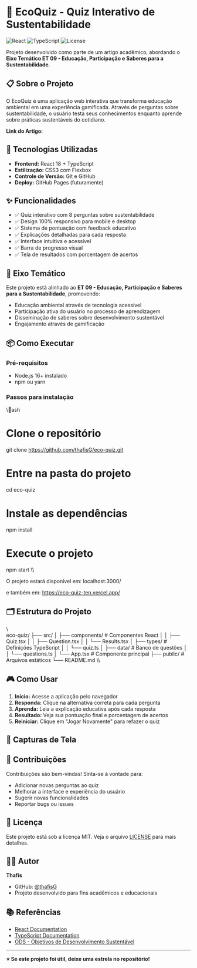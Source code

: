 # 🌱 EcoQuiz - Quiz Interativo de Sustentabilidade

![React](https://img.shields.io/badge/React-18.2.0-blue)
![TypeScript](https://img.shields.io/badge/TypeScript-5.0+-blue)
![License](https://img.shields.io/badge/License-MIT-green)

Projeto desenvolvido como parte de um artigo acadêmico, abordando o **Eixo Temático ET 09 - Educação, Participação e Saberes para a Sustentabilidade**.

## 📋 Sobre o Projeto

O EcoQuiz é uma aplicação web interativa que transforma educação ambiental em uma experiência gamificada. Através de perguntas sobre sustentabilidade, o usuário testa seus conhecimentos enquanto aprende sobre práticas sustentáveis do cotidiano.

**Link do Artigo:** 

## 🚀 Tecnologias Utilizadas

- **Frontend:** React 18 + TypeScript
- **Estilização:** CSS3 com Flexbox
- **Controle de Versão:** Git e GitHub
- **Deploy:** GitHub Pages (futuramente)

## ✨ Funcionalidades

- ✅ Quiz interativo com 8 perguntas sobre sustentabilidade
- ✅ Design 100% responsivo para mobile e desktop
- ✅ Sistema de pontuação com feedback educativo
- ✅ Explicações detalhadas para cada resposta
- ✅ Interface intuitiva e acessível
- ✅ Barra de progresso visual
- ✅ Tela de resultados com porcentagem de acertos

## 🎯 Eixo Temático

Este projeto está alinhado ao **ET 09 - Educação, Participação e Saberes para a Sustentabilidade**, promovendo:
- Educação ambiental através de tecnologia acessível
- Participação ativa do usuário no processo de aprendizagem
- Disseminação de saberes sobre desenvolvimento sustentável
- Engajamento através de gamificação

## 📦 Como Executar

### Pré-requisitos
- Node.js 16+ instalado
- npm ou yarn

### Passos para instalação

\\\ash
# Clone o repositório
git clone https://github.com/thafisG/eco-quiz.git

# Entre na pasta do projeto
cd eco-quiz

# Instale as dependências
npm install

# Execute o projeto
npm start
\\\

O projeto estará disponível em: localhost:3000/

e também em: https://eco-quiz-ten.vercel.app/

## 🗂️ Estrutura do Projeto

\\\
eco-quiz/
├── src/
│   ├── components/     # Componentes React
│   │   ├── Quiz.tsx
│   │   ├── Question.tsx
│   │   └── Results.tsx
│   ├── types/          # Definições TypeScript
│   │   └── quiz.ts
│   ├── data/           # Banco de questões
│   │   └── questions.ts
│   └── App.tsx         # Componente principal
├── public/             # Arquivos estáticos
└── README.md
\\\

## 🎮 Como Usar

1. **Início:** Acesse a aplicação pelo navegador
2. **Responda:** Clique na alternativa correta para cada pergunta
3. **Aprenda:** Leia a explicação educativa após cada resposta
4. **Resultado:** Veja sua pontuação final e porcentagem de acertos
5. **Reiniciar:** Clique em \"Jogar Novamente\" para refazer o quiz

## 📸 Capturas de Tela


## 🤝 Contribuições

Contribuições são bem-vindas! Sinta-se à vontade para:
- Adicionar novas perguntas ao quiz
- Melhorar a interface e experiência do usuário
- Sugerir novas funcionalidades
- Reportar bugs ou issues

## 📄 Licença

Este projeto está sob a licença MIT. Veja o arquivo [LICENSE](LICENSE) para mais detalhes.

## 👨‍💻 Autor

**Thafis** 
- GitHub: [@thafisG](https://github.com/thafisG)
- Projeto desenvolvido para fins acadêmicos e educacionais

## 📚 Referências

- [React Documentation](https://reactjs.org/)
- [TypeScript Documentation](https://www.typescriptlang.org/)
- [ODS - Objetivos de Desenvolvimento Sustentável](https://brasil.un.org/pt-br/sdgs)

---

**⭐ Se este projeto foi útil, deixe uma estrela no repositório!**
